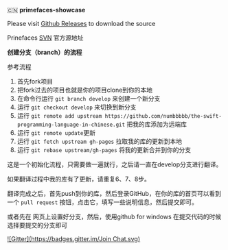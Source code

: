  :cn:  **primefaces-showcase**


Please visit [Github Releases](https://github.com/0532/primefaces-showcase/releases) to download the source 

Prinefaces [SVN](http://primefaces.googlecode.com/svn/examples/trunk/showcase/) 官方源地址

**创建分支（branch）的流程** 

参考流程

1. 首先fork项目
2. 把fork过去的项目也就是你的项目clone到你的本地
3. 在命令行运行 `git branch develop` 来创建一个新分支
4. 运行 `git checkout develop` 来切换到新分支
5. 运行 `git remote add upstream https://github.com/numbbbbb/the-swift-programming-language-in-chinese.git` 把我的库添加为远端库
6. 运行 `git remote update`更新
7. 运行 `git fetch upstream gh-pages` 拉取我的库的更新到本地
8. 运行 `git rebase upstream/gh-pages` 将我的更新合并到你的分支

这是一个初始化流程，只需要做一遍就行，之后请一直在develop分支进行翻译。

如果翻译过程中我的库有了更新，请重复6、7、8步。

翻译完成之后，首先push到你的库，然后登录GitHub，在你的库的首页可以看到一个 `pull request` 按钮，点击它，填写一些说明信息，然后提交即可。

或者先在 网页上设置好分支，然后，使用github for windows 在提交代码的时候选择要提交的分支即可

[![Gitter](https://badges.gitter.im/Join Chat.svg)](https://gitter.im/0532/primefaces-showcase?utm_source=badge&utm_medium=badge&utm_campaign=pr-badge&utm_content=badge)